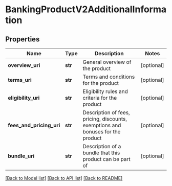 # BankingProductV2AdditionalInformation

## Properties
Name | Type | Description | Notes
------------ | ------------- | ------------- | -------------
**overview_uri** | **str** | General overview of the product | [optional] 
**terms_uri** | **str** | Terms and conditions for the product | [optional] 
**eligibility_uri** | **str** | Eligibility rules and criteria for the product | [optional] 
**fees_and_pricing_uri** | **str** | Description of fees, pricing, discounts, exemptions and bonuses for the product | [optional] 
**bundle_uri** | **str** | Description of a bundle that this product can be part of | [optional] 

[[Back to Model list]](../README.md#documentation-for-models) [[Back to API list]](../README.md#documentation-for-api-endpoints) [[Back to README]](../README.md)


